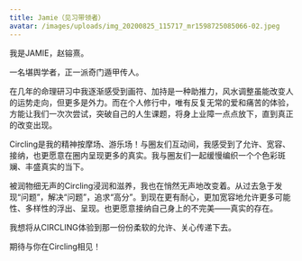 ```yaml
---
title: Jamie（见习带领者）
avatar: /images/uploads/img_20200825_115717_mr1598725085066-02.jpeg
---
```

我是JAMIE，赵镕熹。

一名堪舆学者，正一派奇门遁甲传人。



在几年的命理研习中我逐渐感受到画符、加持是一种助推力，风水调整虽能改变人的运势走向，但更多是外力。而在个人修行中，唯有反复无常的爱和痛苦的体验，方能让我们一次次尝试，突破自己的人生课题，将身上业障一点点放下，直到真正的改变出现。



Circling是我的精神按摩场、游乐场！与圈友们互动间，我感受到了允许、宽容、接纳，也更愿意在圈内呈现更多的真实。我与圈友们一起缓慢编织一个个色彩斑斓、丰盛真实的当下。



被润物细无声的Circling浸润和滋养，我也在悄然无声地改变着。从过去急于发现“问题”，解决“问题”，追求“高分”。到现在更有耐心，更加宽容地允许更多可能性、多样性的浮出、呈现。也更愿意接纳自己身上的不完美——真实的存在。



我想将从CIRCLING体验到那一份份柔软的允许、关心传递下去。



期待与你在Circling相见！